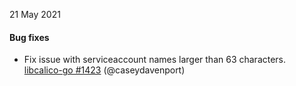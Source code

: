 21 May 2021

#### Bug fixes

- Fix issue with serviceaccount names larger than 63 characters. [libcalico-go #1423](https://github.com/projectcalico/libcalico-go/pull/1423) (@caseydavenport)
